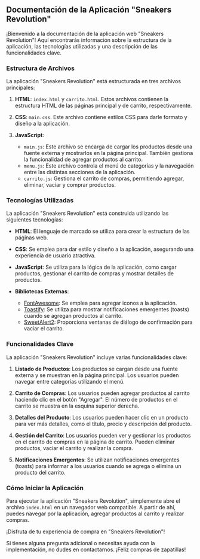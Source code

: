 ## Documentación de la Aplicación "Sneakers Revolution"

¡Bienvenido a la documentación de la aplicación web "Sneakers Revolution"! Aquí encontrarás información sobre la estructura de la aplicación, las tecnologías utilizadas y una descripción de las funcionalidades clave.

### Estructura de Archivos

La aplicación "Sneakers Revolution" está estructurada en tres archivos principales:

1. **HTML**: `index.html` y `carrito.html`. Estos archivos contienen la estructura HTML de las páginas principal y de carrito, respectivamente.

2. **CSS**: `main.css`. Este archivo contiene estilos CSS para darle formato y diseño a la aplicación.

3. **JavaScript**: 
   - `main.js`: Este archivo se encarga de cargar los productos desde una fuente externa y mostrarlos en la página principal. También gestiona la funcionalidad de agregar productos al carrito.
   - `menu.js`: Este archivo controla el menú de categorías y la navegación entre las distintas secciones de la aplicación.
   - `carrito.js`: Gestiona el carrito de compras, permitiendo agregar, eliminar, vaciar y comprar productos.

### Tecnologías Utilizadas

La aplicación "Sneakers Revolution" está construida utilizando las siguientes tecnologías:

- **HTML**: El lenguaje de marcado se utiliza para crear la estructura de las páginas web.

- **CSS**: Se emplea para dar estilo y diseño a la aplicación, asegurando una experiencia de usuario atractiva.

- **JavaScript**: Se utiliza para la lógica de la aplicación, como cargar productos, gestionar el carrito de compras y mostrar detalles de productos.

- **Bibliotecas Externas**:
  - [FontAwesome](https://fontawesome.com/): Se emplea para agregar iconos a la aplicación.
  - [Toastify](https://apvarun.github.io/toastify-js/): Se utiliza para mostrar notificaciones emergentes (toasts) cuando se agregan productos al carrito.
  - [SweetAlert2](https://sweetalert2.github.io/): Proporciona ventanas de diálogo de confirmación para vaciar el carrito.

### Funcionalidades Clave

La aplicación "Sneakers Revolution" incluye varias funcionalidades clave:

1. **Listado de Productos**: Los productos se cargan desde una fuente externa y se muestran en la página principal. Los usuarios pueden navegar entre categorías utilizando el menú.

2. **Carrito de Compras**: Los usuarios pueden agregar productos al carrito haciendo clic en el botón "Agregar". El número de productos en el carrito se muestra en la esquina superior derecha.

3. **Detalles del Producto**: Los usuarios pueden hacer clic en un producto para ver más detalles, como el título, precio y descripción del producto.

4. **Gestión del Carrito**: Los usuarios pueden ver y gestionar los productos en el carrito de compras en la página de carrito. Pueden eliminar productos, vaciar el carrito y realizar la compra.

5. **Notificaciones Emergentes**: Se utilizan notificaciones emergentes (toasts) para informar a los usuarios cuando se agrega o elimina un producto del carrito.

### Cómo Iniciar la Aplicación

Para ejecutar la aplicación "Sneakers Revolution", simplemente abre el archivo `index.html` en un navegador web compatible. A partir de ahí, puedes navegar por la aplicación, agregar productos al carrito y realizar compras.

¡Disfruta de tu experiencia de compra en "Sneakers Revolution"!

Si tienes alguna pregunta adicional o necesitas ayuda con la implementación, no dudes en contactarnos. ¡Feliz compras de zapatillas!